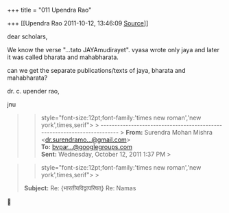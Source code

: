 +++
title = "011 Upendra Rao"

+++
[[Upendra Rao	2011-10-12, 13:46:09 [Source](https://groups.google.com/g/bvparishat/c/UC26MXApsE4)]]



dear scholars,

We know the verse "...tato JAYAmudirayet". vyasa wrote only jaya and later it was called bharata and mahabharata.

can we get the separate publications/texts of jaya, bharata and mahabharata?

dr. c. upender rao,

jnu  

> 
> >  style="font-size:12pt;font-family:'times new roman','new york',times,serif"> >
> ------------------------------------------------------------------------ >
> **From:** Surendra Mohan Mishra \<[dr.surendramo...@gmail.com]()\>  
> **To:** [bvpar...@googlegroups.com]()  
> **Sent:** Wednesday, October 12, 2011 1:37 PM >
> 
> > 

> 
> >  style="font-size:12pt;font-family:'times new roman','new york',times,serif"> >
>   
> **Subject:** Re: {भारतीयविद्वत्परिषत्} Re: Namas  
> > 
> > 



